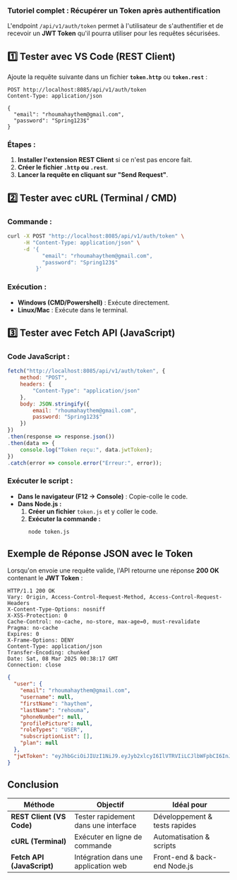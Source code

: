 ### **Tutoriel complet : Récupérer un Token après authentification**   

L'endpoint `/api/v1/auth/token` permet à l'utilisateur de s'authentifier et de recevoir un **JWT Token** qu'il pourra utiliser pour les requêtes sécurisées.


## **1️⃣ Tester avec VS Code (REST Client)**
Ajoute la requête suivante dans un fichier **`token.http`** ou **`token.rest`** :

```http
POST http://localhost:8085/api/v1/auth/token
Content-Type: application/json

{
  "email": "rhoumahaythem@gmail.com",
  "password": "Spring123$"
}
```
### **Étapes** :
1. **Installer l'extension REST Client** si ce n'est pas encore fait.
2. **Créer le fichier `.http` ou `.rest`**.
3. **Lancer la requête en cliquant sur "Send Request"**.



## **2️⃣ Tester avec cURL (Terminal / CMD)**
### **Commande :**
```sh
curl -X POST "http://localhost:8085/api/v1/auth/token" \
     -H "Content-Type: application/json" \
     -d '{
           "email": "rhoumahaythem@gmail.com",
           "password": "Spring123$"
         }'
```
### **Exécution :**
- **Windows (CMD/Powershell)** : Exécute directement.
- **Linux/Mac** : Exécute dans le terminal.



## **3️⃣ Tester avec Fetch API (JavaScript)**
### **Code JavaScript :**
```js
fetch("http://localhost:8085/api/v1/auth/token", {
    method: "POST",
    headers: {
        "Content-Type": "application/json"
    },
    body: JSON.stringify({
        email: "rhoumahaythem@gmail.com",
        password: "Spring123$"
    })
})
.then(response => response.json())
.then(data => {
    console.log("Token reçu:", data.jwtToken);
})
.catch(error => console.error("Erreur:", error));
```
### **Exécuter le script :**
- **Dans le navigateur (F12 -> Console)** : Copie-colle le code.
- **Dans Node.js :**  
  1. **Créer un fichier** `token.js` et y coller le code.
  2. **Exécuter la commande :**  
     ```sh
     node token.js
     ```



## **Exemple de Réponse JSON avec le Token**
Lorsqu'on envoie une requête valide, l'API retourne une réponse **200 OK** contenant le **JWT Token** :

```http
HTTP/1.1 200 OK
Vary: Origin, Access-Control-Request-Method, Access-Control-Request-Headers
X-Content-Type-Options: nosniff
X-XSS-Protection: 0
Cache-Control: no-cache, no-store, max-age=0, must-revalidate
Pragma: no-cache
Expires: 0
X-Frame-Options: DENY
Content-Type: application/json
Transfer-Encoding: chunked
Date: Sat, 08 Mar 2025 00:38:17 GMT
Connection: close
```
```json
{
  "user": {
    "email": "rhoumahaythem@gmail.com",
    "username": null,
    "firstName": "haythem",
    "lastName": "rehouma",
    "phoneNumber": null,
    "profilePicture": null,
    "roleTypes": "USER",
    "subscriptionList": [],
    "plan": null
  },
  "jwtToken": "eyJhbGciOiJIUzI1NiJ9.eyJyb2xlcyI6IlVTRVIiLCJlbWFpbCI6InJob3VtYWhheXRoZW1AZ21haWwuY29tIiwic3ViIjoicmhvdW1haGF5dGhlbUBnbWFpbC5jb20iLCJpYXQiOjE3NDEzOTQyOTcsImV4cCI6MTc0MTQwMTQ5N30.XswpOJQglsHteQde4AnG2RCRx-SCj8rF4d42h68RNq0"
}
```

## **Conclusion**
| Méthode       | Objectif                           | Idéal pour |
|--------------|---------------------------------|------------|
| **REST Client (VS Code)** | Tester rapidement dans une interface | Développement & tests rapides |
| **cURL (Terminal)** | Exécuter en ligne de commande | Automatisation & scripts |
| **Fetch API (JavaScript)** | Intégration dans une application web | Front-end & back-end Node.js |


